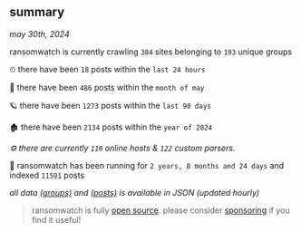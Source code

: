 
## summary
_may 30th, 2024_

ransomwatch is currently crawling `384` sites belonging to `193` unique groups

⏲ there have been `18` posts within the `last 24 hours`

🦈 there have been `486` posts within the `month of may`

🪐 there have been `1273` posts within the `last 90 days`

🏚 there have been `2134` posts within the `year of 2024`

_⚙️ there are currently `110` online hosts & `122` custom parsers._

🦕 ransomwatch has been running for `2 years, 8 months and 24 days` and indexed `11591` posts

_all data  [(groups)](http://ransomwhat.telemetry.ltd/groups) and [(posts)](http://ransomwhat.telemetry.ltd/posts) is available in JSON (updated hourly)_

> ransomwatch is fully [open source](https://github.com/joshhighet/ransomwatch#ransomwatch--). please consider [sponsoring](https://github.com/sponsors/joshhighet) if you find it useful!
